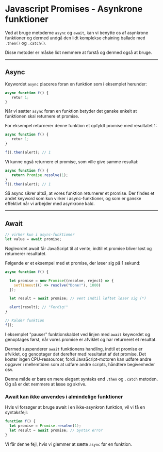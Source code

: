 # Javascript Promises - Asynkrone funktioner

Ved at bruge metoderne `async` og `await`, kan vi benytte os af asynkrone funktioner og dermed  undgå den lidt komplekse chaining ballade med `.then()` og `.catch()`.

Disse metoder er måske lidt nemmere at forstå og dermed også at bruge.
___
## Async
Keywordet `async` placeres foran en funktion som i eksemplet herunder:
```js
async function f() {
   retur 1;
}
```
Når vi sætter `async` foran en funktion betyder det ganske enkelt at funktionen skal returnere et promise.

For eksempel returnerer denne funktion et opfyldt promise med resultatet 1:
```js
async function f() {
   retur 1;
}

f().then(alert); // 1
```
Vi kunne også returnere et promise, som ville give samme resultat:
```js
async function f() {
   return Promise.resolve(1);
}
f().then(alert); // 1
```
Så async sikrer altså, at vores funktion returnerer et promise. Der findes et andet keyword som kun virker i async-funktioner, og som er ganske effektivt når vi arbejder med asynkrone kald.
___
## Await
```js
// virker kun i async-funktioner
let value = await promise;
```
Nøgleordet await får JavaScript til at vente, indtil et promise bliver løst og returnerer resultatet.

Følgende er et eksempel med et promise, der løser sig på 1 sekund:
```js
async function f() {

  let promise = new Promise((resolve, reject) => {
    setTimeout(() => resolve("Done!"), 1000)
  });

  let result = await promise; // vent indtil løftet løser sig (*)

  alert(result); // "Færdig!"
}

// Kalder funktion
f();
```
I eksemplet "pauser" funktionskaldet ved linjen med `await` keywordet og genoptages først, når vores promise er afviklet og har returneret et resultat. 

Dermed suspenderer `await` funktionens handling, indtil et promise er afviklet, og genoptager det derefter med resultatet af det promise. Det koster ingen CPU-ressourcer, fordi JavaScript-motoren kan udføre andre opgaver i mellemtiden som at udføre andre scripts, håndtere begivenheder osv.

Denne måde er bare en mere elegant syntaks end `.then` og `.catch` metoden. Og så er det nemmere at læse og skrive.

### Await kan ikke anvendes i almindelige funktioner

Hvis vi forsøger at bruge await i en ikke-asynkron funktion, vil vi få en syntaksfejl:
```js
function f() {
  let promise = Promise.resolve(1);
  let result = await promise; // Syntax error
}
```
Vi får denne fejl, hvis vi glemmer at sætte `async` før en funktion. 

